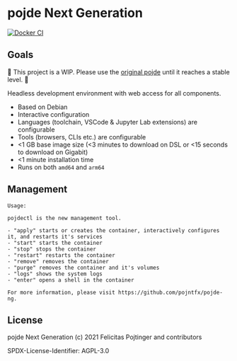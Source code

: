 # pojde Next Generation

[![Docker CI](https://github.com/pojntfx/pojde-ng/actions/workflows/docker.yaml/badge.svg)](https://github.com/pojntfx/pojde-ng/actions/workflows/docker.yaml)

## Goals

🚧 This project is a WIP. Please use the [original pojde](https://github.com/pojntfx/pojde) until it reaches a stable level. 🚧

Headless development environment with web access for all components.

- Based on Debian
- Interactive configuration
- Languages (toolchain, VSCode & Jupyter Lab extensions) are configurable
- Tools (browsers, CLIs etc.) are configurable
- <1 GB base image size (<3 minutes to download on DSL or <15 seconds to download on Gigabit)
- <1 minute installation time
- Runs on both `amd64` and `arm64`

## Management

```plaintext
Usage:

pojdectl is the new management tool.

- "apply" starts or creates the container, interactively configures it, and restarts it's services
- "start" starts the container
- "stop" stops the container
- "restart" restarts the container
- "remove" removes the container
- "purge" removes the container and it's volumes
- "logs" shows the system logs
- "enter" opens a shell in the container

For more information, please visit https://github.com/pojntfx/pojde-ng.
```

## License

pojde Next Generation (c) 2021 Felicitas Pojtinger and contributors

SPDX-License-Identifier: AGPL-3.0
